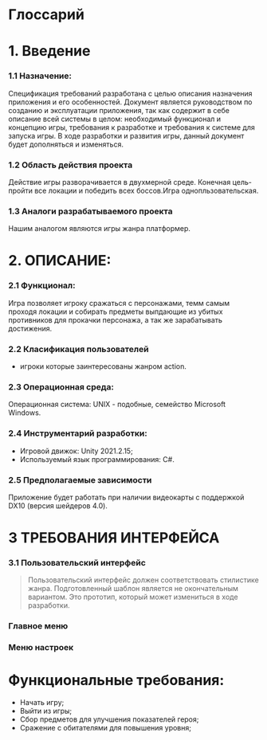 


# Глоссарий 
# 1. Введение
### 1.1 Назначение:
Спецификация требований разработана с целью описания назначения приложения и его особенностей. Документ является руководством по созданию и эксплуатации приложения, так как содержит в себе описание всей системы в целом: необходимый функционал и концепцию игры, требования к разработке и требования к системе для запуска игры. В ходе разработки и развития игры, данный документ будет дополняться и изменяться.
 
### 1.2 Область действия проекта 
Действие игры разворачивается в двухмерной среде. Конечная цель-пройти все локации и победить всех боссов.Игра однопльзовательская.
### 1.3 Аналоги разрабатываемого проекта
Нашим аналогом являются игры жанра платформер. 
# 2. ОПИСАНИЕ:
### 2.1 Функционал:
   Игра позволяет игроку сражаться с персонажами, темм самым проходя локации и собирать предметы выпдающие из убитых противников для прокачки персонажа, а так же зарабатывать достижения. 
### 2.2 Класификация пользователей
* игроки которые заинтересованы жанром action.
### 2.3 Операционная среда:
   Операционная система: UNIX - подобные, семейство Microsoft Windows.
### 2.4 Инструментарий разработки:
   * Игровой движок: Unity 2021.2.15;
   * Используемый язык программирования: C#.
### 2.5 Предполагаемые зависимости 
Приложение будет работать при наличии видеокарты с поддержкой DX10 (версия шейдеров 4.0).
# 3 ТРЕБОВАНИЯ ИНТЕРФЕЙСА
### 3.1 Пользовательский интерфейс
>Пользовательский интерфейс должен соответствовать стилистике жанра. Подготовленный шаблон является не окончательным вариантом. Это прототип, который может измениться в ходе разработки.

### Главное меню

### Меню настроек


# Функциональные требования:


  * Начать игру;
  * Выйти из игры;
  * Сбор предметов для улучшения показателей героя;
  * Сражение с обитателями для повышения уровня;
